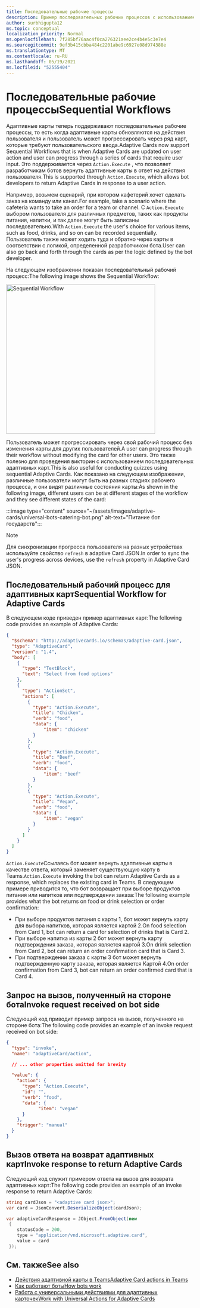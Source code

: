 ```yaml
---
title: Последовательные рабочие процессы
description: Пример последовательных рабочих процессов с использованием универсальных действий
author: surbhigupta12
ms.topic: conceptual
localization_priority: Normal
ms.openlocfilehash: 7f285bf76aac4f0ca276321aee2ce4b4e5c3e7e4
ms.sourcegitcommit: 9ef3b415cbba484c2201abe9c6927e08d974388e
ms.translationtype: MT
ms.contentlocale: ru-RU
ms.lasthandoff: 05/19/2021
ms.locfileid: "52555404"
---
```

# <a name="sequential-workflows"></a><span data-ttu-id="9e008-103">Последовательные рабочие процессы</span><span class="sxs-lookup"><span data-stu-id="9e008-103">Sequential Workflows</span></span>

<span data-ttu-id="9e008-104">Адаптивные карты теперь поддерживают последовательные рабочие процессы, то есть когда адаптивные карты обновляются на действия пользователя и пользователь может прогрессировать через ряд карт, которые требуют пользовательского ввода.</span><span class="sxs-lookup"><span data-stu-id="9e008-104">Adaptive Cards now support Sequential Workflows that is when Adaptive Cards are updated on user action and user can progress through a series of cards that require user input.</span></span> <span data-ttu-id="9e008-105">Это поддерживается через `Action.Execute` , что позволяет разработчикам ботов вернуть адаптивные карты в ответ на действия пользователя.</span><span class="sxs-lookup"><span data-stu-id="9e008-105">This is supported through `Action.Execute`, which allows bot developers to return Adaptive Cards in response to a user action.</span></span>

<span data-ttu-id="9e008-106">Например, возьмем сценарий, при котором кафетерий хочет сделать заказ на команду или канал.</span><span class="sxs-lookup"><span data-stu-id="9e008-106">For example, take a scenario where the cafeteria wants to take an order for a team or channel.</span></span> <span data-ttu-id="9e008-107">С `Action.Execute` выбором пользователя для различных предметов, таких как продукты питания, напитки, и так далее могут быть записаны последовательно.</span><span class="sxs-lookup"><span data-stu-id="9e008-107">With `Action.Execute` the user's choice for various items, such as food, drinks, and so on can be recorded sequentially.</span></span> <span data-ttu-id="9e008-108">Пользователь также может ходить туда и обратно через карты в соответствии с логикой, определенной разработчиком бота.</span><span class="sxs-lookup"><span data-stu-id="9e008-108">User can also go back and forth through the cards as per the logic defined by the bot developer.</span></span> <br/>

<span data-ttu-id="9e008-109">На следующем изображении показан последовательный рабочий процесс:</span><span class="sxs-lookup"><span data-stu-id="9e008-109">The following image shows the Sequential Workflow:</span></span>

<img src="~/assets/images/bots/sequentialWorkflow.gif" alt="Sequential Workflow" width="400"/>

<span data-ttu-id="9e008-110">Пользователь может прогрессировать через свой рабочий процесс без изменения карты для других пользователей.</span><span class="sxs-lookup"><span data-stu-id="9e008-110">A user can progress through their workflow without modifying the card for other users.</span></span> <span data-ttu-id="9e008-111">Это также полезно для проведения викторин с использованием последовательных адаптивных карт.</span><span class="sxs-lookup"><span data-stu-id="9e008-111">This is also useful for conducting quizzes using sequential Adaptive Cards.</span></span> <span data-ttu-id="9e008-112">Как показано на следующем изображении, различные пользователи могут быть на разных стадиях рабочего процесса, и они видят различные состояния карты:</span><span class="sxs-lookup"><span data-stu-id="9e008-112">As shown in the following image, different users can be at different stages of the workflow and they see different states of the card:</span></span>

:::image type="content" source="~/assets/images/adaptive-cards/universal-bots-catering-bot.png" alt-text="Питание бот государств":::

> [!NOTE]
> <span data-ttu-id="9e008-114">Для синхронизации прогресса пользователя на разных устройствах используйте свойство `refresh` в adaptive Card JSON.</span><span class="sxs-lookup"><span data-stu-id="9e008-114">In order to sync the user's progress across devices, use the `refresh` property in Adaptive Card JSON.</span></span>

## <a name="sequential-workflow-for-adaptive-cards"></a><span data-ttu-id="9e008-115">Последовательный рабочий процесс для адаптивных карт</span><span class="sxs-lookup"><span data-stu-id="9e008-115">Sequential Workflow for Adaptive Cards</span></span>

<span data-ttu-id="9e008-116">В следующем коде приведен пример адаптивных карт:</span><span class="sxs-lookup"><span data-stu-id="9e008-116">The following code provides an example of Adaptive Cards:</span></span>

```JSON
{
  "$schema": "http://adaptivecards.io/schemas/adaptive-card.json",
  "type": "AdaptiveCard",
  "version": "1.4",
  "body": [
    {
      "type": "TextBlock",
      "text": "Select from food options"
    },
    { 
      "type": "ActionSet",
      "actions": [
        {
          "type": "Action.Execute",
          "title": "Chicken",
          "verb": "food",
          "data": {
              "item": "chicken"
          }
        },
        {
          "type": "Action.Execute",
          "title": "Beef",
          "verb": "food",
          "data": {
              "item": "beef"
          }
        },
        {
          "type": "Action.Execute",
          "title": "Vegan",
          "verb": "food",
          "data": {
              "item": "vegan"
          }
        }
      ]
    }
  ]
}
```

<span data-ttu-id="9e008-117">`Action.Execute`Ссылаясь бот может вернуть адаптивные карты в качестве ответа, который заменяет существующую карту в Teams.</span><span class="sxs-lookup"><span data-stu-id="9e008-117">`Action.Execute` invoking the bot can return Adaptive Cards as a response, which replaces the existing card in Teams.</span></span>
<span data-ttu-id="9e008-118">В следующем примере приводится то, что бот возвращает при выборе продуктов питания или напитков или подтверждении заказа:</span><span class="sxs-lookup"><span data-stu-id="9e008-118">The following example provides what the bot returns on food or drink selection or order confirmation:</span></span>

* <span data-ttu-id="9e008-119">При выборе продуктов питания с карты 1, бот может вернуть карту для выбора напитков, которая является картой 2.</span><span class="sxs-lookup"><span data-stu-id="9e008-119">On food selection from Card 1, bot can return a card for selection of drinks that is Card 2.</span></span>
* <span data-ttu-id="9e008-120">При выборе напитка из карты 2 бот может вернуть карту подтверждения заказа, которая является картой 3.</span><span class="sxs-lookup"><span data-stu-id="9e008-120">On drink selection from Card 2, bot can return an order confirmation card that is Card 3.</span></span>
* <span data-ttu-id="9e008-121">При подтверждении заказа с карты 3 бот может вернуть подтвержденную карту заказа, которая является Картой 4.</span><span class="sxs-lookup"><span data-stu-id="9e008-121">On order confirmation from Card 3, bot can return an order confirmed card that is Card 4.</span></span>

## <a name="invoke-request-received-on-bot-side"></a><span data-ttu-id="9e008-122">Запрос на вызов, полученный на стороне бота</span><span class="sxs-lookup"><span data-stu-id="9e008-122">Invoke request received on bot side</span></span>

<span data-ttu-id="9e008-123">Следующий код приводит пример запроса на вызов, полученного на стороне бота:</span><span class="sxs-lookup"><span data-stu-id="9e008-123">The following code provides an example of an invoke request received on bot side:</span></span>

```JSON
{ 
  "type": "invoke",
  "name": "adaptiveCard/action",

  // ... other properties omitted for brevity

  "value": { 
    "action": { 
      "type": "Action.Execute", 
      "id": "", 
      "verb": "food",
      "data": { 
            "item": "vegan"
      } 
    },
    "trigger": "manual" 
  }
}
```

## <a name="invoke-response-to-return-adaptive-cards"></a><span data-ttu-id="9e008-124">Вызов ответа на возврат адаптивных карт</span><span class="sxs-lookup"><span data-stu-id="9e008-124">Invoke response to return Adaptive Cards</span></span>

<span data-ttu-id="9e008-125">Следующий код служит примером ответа на вызов для возврата адаптивных карт:</span><span class="sxs-lookup"><span data-stu-id="9e008-125">The following code provides an example of an invoke response to return Adaptive Cards:</span></span>

```C#
string cardJson = "<adaptive card json>";
var card = JsonConvert.DeserializeObject(cardJson);

var adaptiveCardResponse = JObject.FromObject(new
 {
    statusCode = 200,
    type = "application/vnd.microsoft.adaptive.card",
    value = card
 });
```

## <a name="see-also"></a><span data-ttu-id="9e008-126">См. также</span><span class="sxs-lookup"><span data-stu-id="9e008-126">See also</span></span>

* [<span data-ttu-id="9e008-127">Действия адаптивной карты в Teams</span><span class="sxs-lookup"><span data-stu-id="9e008-127">Adaptive Card actions in Teams</span></span>](~/task-modules-and-cards/cards/cards-actions.md#adaptive-cards-actions)
* [<span data-ttu-id="9e008-128">Как работают боты</span><span class="sxs-lookup"><span data-stu-id="9e008-128">How bots work</span></span>](/azure/bot-service/bot-builder-basics?view=azure-bot-service-4.0&preserve-view=true)
* [<span data-ttu-id="9e008-129">Работа с универсальными действиями для адаптивных карточек</span><span class="sxs-lookup"><span data-stu-id="9e008-129">Work with Universal Actions for Adaptive Cards</span></span>](Work-with-universal-actions-for-adaptive-cards.md)
